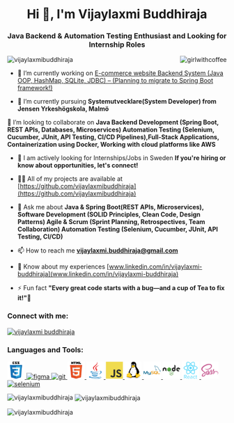 <h1 align="center">Hi 👋, I'm Vijaylaxmi Buddhiraja</h1>
<h3 align="center">Java Backend & Automation Testing Enthusiast and Looking for Internship Roles</h3>

<img align="right" alt ="girlwithcoffee" widht="200" src="https://github.com/user-attachments/assets/6e49af7f-0561-4720-a124-70e6201872fc">




<p align="left"> <img src="https://komarev.com/ghpvc/?username=vijaylaxmibuddhiraja&label=Profile%20views&color=0e75b6&style=flat" alt="vijaylaxmibuddhiraja" /> </p>

- 🔭 I’m currently working on [E-commerce website Backend System (Java OOP, HashMap, SQLite, JDBC) – (Planning to migrate to Spring Boot framework!)](https://github.com/vijaylaxmibuddhiraja/GizmoGrid_Ecommerce.git)
  
- 🌱 I’m currently pursuing **Systemutvecklare(System Developer) from Jensen Yrkeshögskola, Malmö**

 👯 I’m looking to collaborate on **Java Backend Development (Spring Boot, REST APIs, Databases, Microservices) Automation Testing (Selenium, Cucumber, JUnit, API Testing, CI/CD Pipelines),Full-Stack 
    Applications, Containerization using Docker, Working with cloud platforms like AWS**

- 🤝 I am actively looking for Internships/Jobs in Sweden **If you're hiring or know about opportunities, let's connect!**

- 👨‍💻 All of my projects are available at [https://github.com/vijaylaxmibuddhiraja](https://github.com/vijaylaxmibuddhiraja)


- 💬 Ask me about **Java & Spring Boot(REST APIs, Microservices), Software Development (SOLID Principles, Clean Code, Design Patterns) Agile & Scrum (Sprint Planning, Retrospectives, Team Collaboration) Automation Testing (Selenium, Cucumber, JUnit, API Testing, CI/CD)**

- 📫 How to reach me **vijaylaxmi.buddhiraja@gmail.com**

- 📄 Know about my experiences [www.linkedin.com/in/vijaylaxmi-buddhiraja](www.linkedin.com/in/vijaylaxmi-buddhiraja)

- ⚡ Fun fact **"Every great code starts with a bug—and a cup of Tea to fix it!"🚀**

<h3 align="left">Connect with me:</h3>
<p align="left">
<a href="https://linkedin.com/in/vijaylaxmi buddhiraja" target="blank"><img align="center" src="https://raw.githubusercontent.com/rahuldkjain/github-profile-readme-generator/master/src/images/icons/Social/linked-in-alt.svg" alt="vijaylaxmi buddhiraja" height="30" width="40" /></a>
</p>

<h3 align="left">Languages and Tools:</h3>
<p align="left"> <a href="https://www.w3schools.com/css/" target="_blank" rel="noreferrer"> <img src="https://raw.githubusercontent.com/devicons/devicon/master/icons/css3/css3-original-wordmark.svg" alt="css3" width="40" height="40"/> </a> <a href="https://www.figma.com/" target="_blank" rel="noreferrer"> <img src="https://www.vectorlogo.zone/logos/figma/figma-icon.svg" alt="figma" width="40" height="40"/> </a> <a href="https://git-scm.com/" target="_blank" rel="noreferrer"> <img src="https://www.vectorlogo.zone/logos/git-scm/git-scm-icon.svg" alt="git" width="40" height="40"/> </a> <a href="https://www.w3.org/html/" target="_blank" rel="noreferrer"> <img src="https://raw.githubusercontent.com/devicons/devicon/master/icons/html5/html5-original-wordmark.svg" alt="html5" width="40" height="40"/> </a> <a href="https://www.java.com" target="_blank" rel="noreferrer"> <img src="https://raw.githubusercontent.com/devicons/devicon/master/icons/java/java-original.svg" alt="java" width="40" height="40"/> </a> <a href="https://developer.mozilla.org/en-US/docs/Web/JavaScript" target="_blank" rel="noreferrer"> <img src="https://raw.githubusercontent.com/devicons/devicon/master/icons/javascript/javascript-original.svg" alt="javascript" width="40" height="40"/> </a> <a href="https://www.linux.org/" target="_blank" rel="noreferrer"> <img src="https://raw.githubusercontent.com/devicons/devicon/master/icons/linux/linux-original.svg" alt="linux" width="40" height="40"/> </a> <a href="https://www.mysql.com/" target="_blank" rel="noreferrer"> <img src="https://raw.githubusercontent.com/devicons/devicon/master/icons/mysql/mysql-original-wordmark.svg" alt="mysql" width="40" height="40"/> </a> <a href="https://nodejs.org" target="_blank" rel="noreferrer"> <img src="https://raw.githubusercontent.com/devicons/devicon/master/icons/nodejs/nodejs-original-wordmark.svg" alt="nodejs" width="40" height="40"/> </a> <a href="https://reactjs.org/" target="_blank" rel="noreferrer"> <img src="https://raw.githubusercontent.com/devicons/devicon/master/icons/react/react-original-wordmark.svg" alt="react" width="40" height="40"/> </a> <a href="https://sass-lang.com" target="_blank" rel="noreferrer"> <img src="https://raw.githubusercontent.com/devicons/devicon/master/icons/sass/sass-original.svg" alt="sass" width="40" height="40"/> </a> <a href="https://www.selenium.dev" target="_blank" rel="noreferrer"> <img src="https://raw.githubusercontent.com/detain/svg-logos/780f25886640cef088af994181646db2f6b1a3f8/svg/selenium-logo.svg" alt="selenium" width="40" height="40"/> </a> </p>

<p><img align="left" src="https://github-readme-stats.vercel.app/api/top-langs?username=vijaylaxmibuddhiraja&show_icons=true&locale=en&layout=compact" alt="vijaylaxmibuddhiraja" /></p>

<p>&nbsp;<img align="center" src="https://github-readme-stats.vercel.app/api?username=vijaylaxmibuddhiraja&show_icons=true&locale=en" alt="vijaylaxmibuddhiraja" /></p>

<p><img align="center" src="https://github-readme-streak-stats.herokuapp.com/?user=vijaylaxmibuddhiraja&" alt="vijaylaxmibuddhiraja" /></p>

